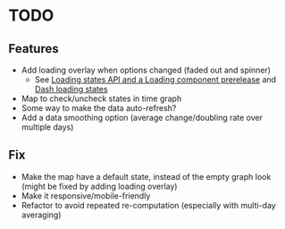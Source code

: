 # TODO

## Features

- Add loading overlay when options changed (faded out and spinner)
  - See [Loading states API and a Loading component prerelease](https://community.plotly.com/t/loading-states-api-and-a-loading-component-prerelease/16406) and [Dash loading states](https://community.plotly.com/t/dash-loading-states/5687)
- Map to check/uncheck states in time graph
- Some way to make the data auto-refresh?
- Add a data smoothing option (average change/doubling rate over multiple days)

## Fix

- Make the map have a default state, instead of the empty graph look (might be fixed by adding loading overlay)
- Make it responsive/mobile-friendly
- Refactor to avoid repeated re-computation (especially with multi-day averaging)